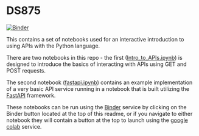 # DS875

[![Binder](https://mybinder.org/badge_logo.svg)](https://mybinder.org/v2/gh/blue442/DS875/HEAD)

This contains a set of notebooks used for an interactive introduction to using APIs with the Python language. 

There are two notebooks in this repo - the first ([Intro_to_APIs.ipynb](https://github.com/blue442/DS875/blob/main/Intro_to_APIs.ipynb)) is designed to introduce the basics of interacting with APIs using GET and POST requests.

The second notebook ([fastapi.ipynb](https://github.com/blue442/DS875/blob/main/fastapi.ipynb)) contains an example implementation of a very basic API service running in a notebook that is built utilizing the [FastAPI](https://fastapi.tiangolo.com/) framework.

These notebooks can be run using the [Binder](https://mybinder.org/) service by clicking on the Binder button located at the top of this readme, or if you navigate to either notebook they will contain a button at the top to launch using the [google colab](https://colab.research.google.com/) service.
